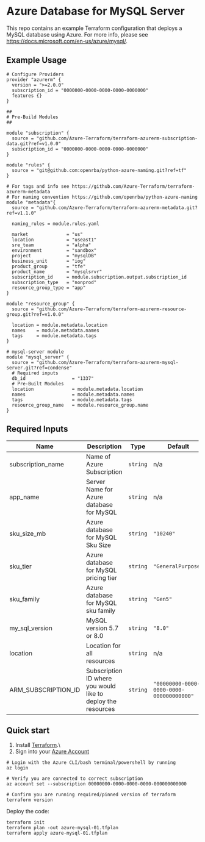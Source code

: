 # Azure Database for MySQL Server

This repo contains an example Terraform configuration that deploys a MySQL database using Azure.
For more info, please see https://docs.microsoft.com/en-us/azure/mysql/.

## Example Usage

```hcl
# Configure Providers
provider "azurerm" {
  version = ">=2.0.0"
  subscription_id = "0000000-0000-0000-0000-0000000"
  features {}
}

##
# Pre-Build Modules 
##

module "subscription" {
  source = "github.com/Azure-Terraform/terraform-azurerm-subscription-data.git?ref=v1.0.0"
  subscription_id = "0000000-0000-0000-0000-0000000"
}

module "rules" {
  source = "git@github.com:openrba/python-azure-naming.git?ref=tf"
}

# For tags and info see https://github.com/Azure-Terraform/terraform-azurerm-metadata 
# For naming convention https://github.com/openrba/python-azure-naming 
module "metadata"{
  source = "github.com/Azure-Terraform/terraform-azurerm-metadata.git?ref=v1.1.0"

  naming_rules = module.rules.yaml
  
  market              = "us"
  location            = "useast1"
  sre_team            = "alpha"
  environment         = "sandbox"
  project             = "mysqlDB"
  business_unit       = "iog"
  product_group       = "tfe"
  product_name        = "mysqlsrvr"
  subscription_id     = module.subscription.output.subscription_id
  subscription_type   = "nonprod"
  resource_group_type = "app"
}

module "resource_group" {
  source = "github.com/Azure-Terraform/terraform-azurerm-resource-group.git?ref=v1.0.0"
  
  location = module.metadata.location
  names    = module.metadata.names
  tags     = module.metadata.tags
}

# mysql-server module
module "mysql_server" {
  source = "github.com/Azure-Terraform/terraform-azurerm-mysql-server.git?ref=condense"
  # Required inputs 
  db_id                 = "1337"
  # Pre-Built Modules  
  location              = module.metadata.location
  names                 = module.metadata.names
  tags                  = module.metadata.tags
  resource_group_name   = module.resource_group.name
}
```
## Required Inputs

| Name | Description | Type | Default | Required |
|------|-------------|------|---------|:-----:|
| subscription_name | Name of Azure Subscription | `string` | n/a | yes |
| app_name | Server Name for Azure database for MySQL | `string` | n/a | yes |
| sku_size_mb | Azure database for MySQL Sku Size| `string` | `"10240"` | yes |
| sku_tier | Azure database for MySQL pricing tier | `string` | `"GeneralPurpose"` | yes |
| sku_family | Azure database for MySQL sku family | `string` | `"Gen5"` | yes |
| my_sql_version | MySQL version 5.7 or 8.0 | `string` | `"8.0"` | yes |
| location | Location for all resources | `string` | n/a | yes |
| ARM_SUBSCRIPTION_ID | Subscription ID where you would like to deploy the resources | `string` | `"00000000-0000-0000-0000-000000000000"` | yes |
  

## Quick start

1. Install [Terraform](https://learn.hashicorp.com/tutorials/terraform/install-cli).\
2. Sign into your [Azure Account](https://docs.microsoft.com/en-us/cli/azure/authenticate-azure-cli?view=azure-cli-latest)


```
# Login with the Azure CLI/bash terminal/powershell by running
az login

# Verify you are connected to correct subscription
az account set --subscription 00000000-0000-0000-0000-000000000000

# Confirm you are running required/pinned version of terraform
terraform version
```

Deploy the code:

```
terraform init
terraform plan -out azure-mysql-01.tfplan
terraform apply azure-mysql-01.tfplan
```



